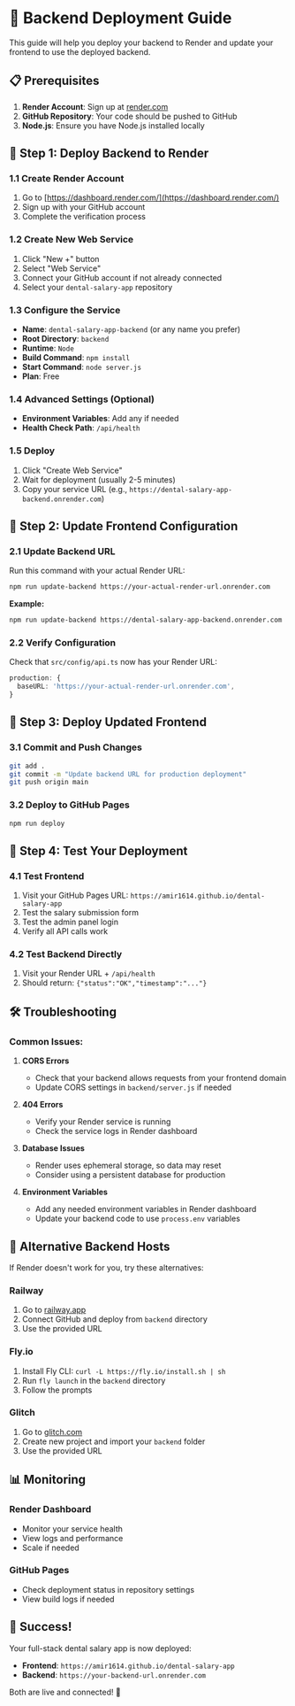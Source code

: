 # 🚀 Backend Deployment Guide

This guide will help you deploy your backend to Render and update your frontend to use the deployed backend.

## 📋 Prerequisites

1. **Render Account**: Sign up at [render.com](https://render.com)
2. **GitHub Repository**: Your code should be pushed to GitHub
3. **Node.js**: Ensure you have Node.js installed locally

## 🔧 Step 1: Deploy Backend to Render

### 1.1 Create Render Account
1. Go to [https://dashboard.render.com/](https://dashboard.render.com/)
2. Sign up with your GitHub account
3. Complete the verification process

### 1.2 Create New Web Service
1. Click "New +" button
2. Select "Web Service"
3. Connect your GitHub account if not already connected
4. Select your `dental-salary-app` repository

### 1.3 Configure the Service
- **Name**: `dental-salary-app-backend` (or any name you prefer)
- **Root Directory**: `backend`
- **Runtime**: `Node`
- **Build Command**: `npm install`
- **Start Command**: `node server.js`
- **Plan**: Free

### 1.4 Advanced Settings (Optional)
- **Environment Variables**: Add any if needed
- **Health Check Path**: `/api/health`

### 1.5 Deploy
1. Click "Create Web Service"
2. Wait for deployment (usually 2-5 minutes)
3. Copy your service URL (e.g., `https://dental-salary-app-backend.onrender.com`)

## 🔧 Step 2: Update Frontend Configuration

### 2.1 Update Backend URL
Run this command with your actual Render URL:

```bash
npm run update-backend https://your-actual-render-url.onrender.com
```

**Example:**
```bash
npm run update-backend https://dental-salary-app-backend.onrender.com
```

### 2.2 Verify Configuration
Check that `src/config/api.ts` now has your Render URL:

```typescript
production: {
  baseURL: 'https://your-actual-render-url.onrender.com',
}
```

## 🔧 Step 3: Deploy Updated Frontend

### 3.1 Commit and Push Changes
```bash
git add .
git commit -m "Update backend URL for production deployment"
git push origin main
```

### 3.2 Deploy to GitHub Pages
```bash
npm run deploy
```

## 🔧 Step 4: Test Your Deployment

### 4.1 Test Frontend
1. Visit your GitHub Pages URL: `https://amir1614.github.io/dental-salary-app`
2. Test the salary submission form
3. Test the admin panel login
4. Verify all API calls work

### 4.2 Test Backend Directly
1. Visit your Render URL + `/api/health`
2. Should return: `{"status":"OK","timestamp":"..."}`

## 🛠️ Troubleshooting

### Common Issues:

1. **CORS Errors**
   - Check that your backend allows requests from your frontend domain
   - Update CORS settings in `backend/server.js` if needed

2. **404 Errors**
   - Verify your Render service is running
   - Check the service logs in Render dashboard

3. **Database Issues**
   - Render uses ephemeral storage, so data may reset
   - Consider using a persistent database for production

4. **Environment Variables**
   - Add any needed environment variables in Render dashboard
   - Update your backend code to use `process.env` variables

## 🔧 Alternative Backend Hosts

If Render doesn't work for you, try these alternatives:

### Railway
1. Go to [railway.app](https://railway.app)
2. Connect GitHub and deploy from `backend` directory
3. Use the provided URL

### Fly.io
1. Install Fly CLI: `curl -L https://fly.io/install.sh | sh`
2. Run `fly launch` in the `backend` directory
3. Follow the prompts

### Glitch
1. Go to [glitch.com](https://glitch.com)
2. Create new project and import your `backend` folder
3. Use the provided URL

## 📊 Monitoring

### Render Dashboard
- Monitor your service health
- View logs and performance
- Scale if needed

### GitHub Pages
- Check deployment status in repository settings
- View build logs if needed

## 🎉 Success!

Your full-stack dental salary app is now deployed:
- **Frontend**: `https://amir1614.github.io/dental-salary-app`
- **Backend**: `https://your-backend-url.onrender.com`

Both are live and connected! 🚀 